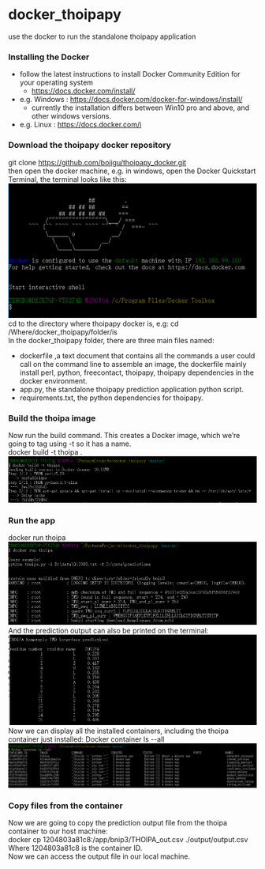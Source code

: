 # docker_thoipapy
use the docker to run the standalone thoipapy application
### Installing the Docker
  * follow the latest instructions to install Docker Community Edition for your operating system
     * https://docs.docker.com/install/
  * e.g. Windows : https://docs.docker.com/docker-for-windows/install/
     * currently the installation differs between Win10 pro and above, and other windows versions.
  * e.g. Linux : https://docs.docker.com/i
### Download the thoipapy docker repository
git clone https://github.com/bojigu/thoipapy_docker.git  
then open the docker machine, e.g. in windows, open the Docker Quickstart Terminal, the terminal looks like this:
![run docker1](https://github.com/bojigu/docker_thoipapy/blob/master/docs/run_docker1.png)  
cd to the directory where thoipapy docker is, e.g:
cd /Where/docker_thoipapy/folder/is  
In the docker_thoipapy folder, there are three main files named:
 * dockerfile ,a text document that contains all the commands a user could call on the command line to assemble an image, the dockerfile mainly install perl, python, freecontact, thoipapy, thoipapy dependencies in the docker environment.
 * app.py, the standalone thoipapy prediction application python script.
 * requirements.txt, the python dependencies for thoipapy.  
### Build the thoipa image
Now run the build command. This creates a Docker image, which we’re going to tag using -t so it has a name.  
docker build -t thoipa .
![run docker2](https://github.com/bojigu/docker_thoipapy/blob/master/docs/run_docker2.png) 
### Run the app
docker run thoipa
![run docker3](https://github.com/bojigu/docker_thoipapy/blob/master/docs/run_docker3.png)  
And the prediction output can also be printed on the terminal:
![run docker4](https://github.com/bojigu/docker_thoipapy/blob/master/docs/run_docker4.png)  
Now we can display all the installed containers, including the thoipa container just installed:
Docker container ls --all
![run docker5](https://github.com/bojigu/docker_thoipapy/blob/master/docs/run_docker5.png)  
### Copy files from the container
Now we are going to copy the prediction output file from the thoipa container to our host machine:  
docker cp 1204803a81c8:/app/bnip3/THOIPA_out.csv ./output/output.csv  
Where 1204803a81c8 is the container ID.  
Now we can access the output file in our local machine.

